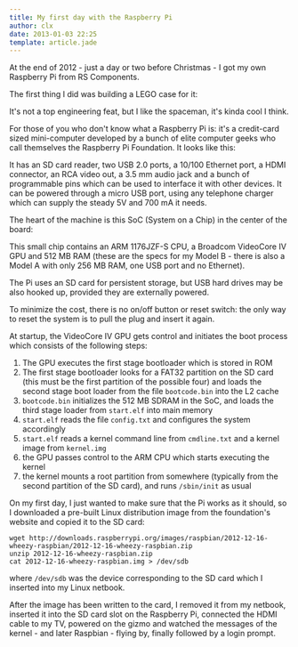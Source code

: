 ```yaml
---
title: My first day with the Raspberry Pi
author: clx
date: 2013-01-03 22:25
template: article.jade
---
```


At the end of 2012 - just a day or two before Christmas - I got my own Raspberry Pi from RS Components. 

The first thing I did was building a LEGO case for it:

It's not a top engineering feat, but I like the spaceman, it's kinda cool I think.

For those of you who don't know what a Raspberry Pi is: it's a credit-card sized mini-computer developed by a bunch of elite computer geeks who call themselves the Raspberry Pi Foundation. It looks like this:

It has an SD card reader, two USB 2.0 ports, a 10/100 Ethernet port, a HDMI connector, an RCA video out, a 3.5 mm audio jack and a bunch of programmable pins which can be used to interface it with other devices. It can be powered through a micro USB port, using any telephone charger which can supply the steady 5V and 700 mA it needs.

The heart of the machine is this SoC (System on a Chip) in the center of the board:

This small chip contains an ARM 1176JZF-S CPU, a Broadcom VideoCore IV GPU and 512 MB RAM (these are the specs for my Model B - there is also a Model A with only 256 MB RAM, one USB port and no Ethernet).

The Pi uses an SD card for persistent storage, but USB hard drives may be also hooked up, provided they are externally powered.

To minimize the cost, there is no on/off button or reset switch: the only way to reset the system is to pull the plug and insert it again.

At startup, the VideoCore IV GPU gets control and initiates the boot process which consists of the following steps:

1. The GPU executes the first stage bootloader which is stored in ROM
2. The first stage bootloader looks for a FAT32 partition on the SD card (this must be the first partition of the possible four) and loads the second stage boot loader from the file `bootcode.bin` into the L2 cache
3. `bootcode.bin` initializes the 512 MB SDRAM in the SoC, and loads the third stage loader from `start.elf` into main memory
4. `start.elf` reads the file `config.txt` and configures the system accordingly
5. `start.elf` reads a kernel command line from `cmdline.txt` and a kernel image from `kernel.img`
6. the GPU passes control to the ARM CPU which starts executing the kernel
7. the kernel mounts a root partition from somewhere (typically from the second partition of the SD card), and runs `/sbin/init` as usual

On my first day, I just wanted to make sure that the Pi works as it should, so I downloaded a pre-built Linux distribution image from the foundation's website and copied it to the SD card:

```
wget http://downloads.raspberrypi.org/images/raspbian/2012-12-16-wheezy-raspbian/2012-12-16-wheezy-raspbian.zip
unzip 2012-12-16-wheezy-raspbian.zip
cat 2012-12-16-wheezy-raspbian.img > /dev/sdb
```

where `/dev/sdb` was the device corresponding to the SD card which I inserted into my Linux netbook.

After the image has been written to the card, I removed it from my netbook, inserted it into the SD card slot on the Raspberry Pi, connected the HDMI cable to my TV, powered on the gizmo and watched the messages of the kernel - and later Raspbian - flying by, finally followed by a login prompt.

